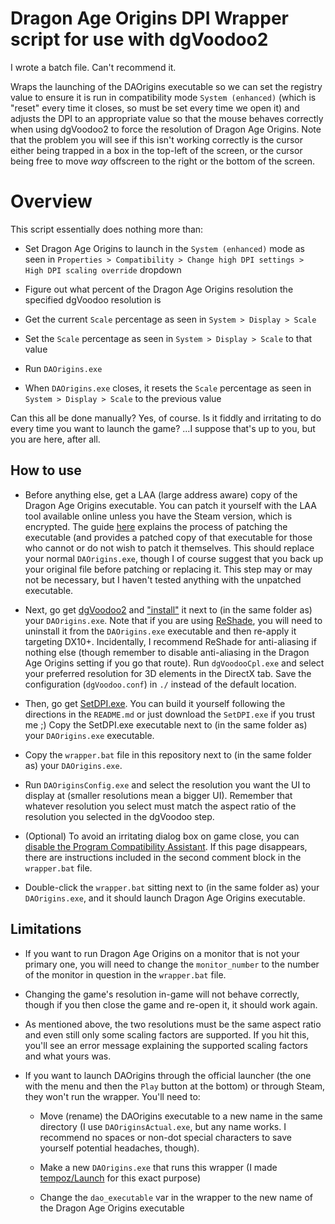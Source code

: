 # Dragon Age Origins DPI Wrapper script for use with dgVoodoo2

I wrote a batch file. Can't recommend it.

Wraps the launching of the DAOrigins executable so we can set the registry value to ensure it is run in compatibility mode `System (enhanced)` (which is "reset" every time it closes, so must be set every time we open it) and adjusts the DPI to an appropriate value so that the mouse behaves correctly when using dgVoodoo2 to force the resolution of Dragon Age Origins. Note that the problem you will see if this isn't working correctly is the cursor either being trapped in a box in the top-left of the screen, or the cursor being free to move *way* offscreen to the right or the bottom of the screen.

# Overview

This script essentially does nothing more than:

- Set Dragon Age Origins to launch in the `System (enhanced)` mode as seen in `Properties > Compatibility > Change high DPI settings > High DPI scaling override` dropdown

- Figure out what percent of the Dragon Age Origins resolution the specified dgVoodoo resolution is

- Get the current `Scale` percentage as seen in `System > Display > Scale`

- Set the `Scale` percentage as seen in `System > Display > Scale` to that value 

- Run `DAOrigins.exe`

- When `DAOrigins.exe` closes, it resets the `Scale` percentage as seen in `System > Display > Scale` to the previous value

Can this all be done manually? Yes, of course. Is it fiddly and irritating to do every time you want to launch the game? ...I suppose that's up to you, but you are here, after all.

## How to use

- Before anything else, get a LAA (large address aware) copy of the Dragon Age Origins executable. You can patch it yourself with the LAA tool available online unless you have the Steam version, which is encrypted. The guide [here](https://steamcommunity.com/sharedfiles/filedetails/?id=233222451) explains the process of patching the executable (and provides a patched copy of that executable for those who cannot or do not wish to patch it themselves. This should replace your normal `DAOrigins.exe`, though I of course suggest that you back up your original file before patching or replacing it. This step may or may not be necessary, but I haven't tested anything with the unpatched executable.

- Next, go get [dgVoodoo2](http://dege.freeweb.hu/dgVoodoo2/dgVoodoo2/) and ["install"](http://dege.freeweb.hu/dgVoodoo2/QuickGuide/) it next to (in the same folder as) your `DAOrigins.exe`. Note that if you are using [ReShade](https://reshade.me/), you will need to uninstall it from the `DAOrigins.exe` executable and then re-apply it targeting DX10+. Incidentally, I recommend ReShade for anti-aliasing if nothing else (though remember to disable anti-aliasing in the Dragon Age Origins setting if you go that route). Run `dgVoodooCpl.exe` and select your preferred resolution for 3D elements in the DirectX tab. Save the configuration (`dgVoodoo.conf`) in `./` instead of the default location.

- Then, go get [SetDPI.exe](https://github.com/tempoz/SetDPI/releases/tag/v1.0.1). You can build it yourself following the directions in the `README.md` or just download the `SetDPI.exe` if you trust me ;)  Copy the SetDPI.exe executable next to (in the same folder as) your `DAOrigins.exe` executable.

- Copy the `wrapper.bat` file in this repository next to (in the same folder as) your `DAOrigins.exe`.

- Run `DAOriginsConfig.exe` and select the resolution you want the UI to display at (smaller resolutions mean a bigger UI). Remember that whatever resolution you select must match the aspect ratio of the resolution you selected in the dgVoodoo step.

- (Optional) To avoid an irritating dialog box on game close, you can [disable the Program Compatibility Assistant](https://www.isunshare.com/computer/why-and-how-to-disable-program-compatibility-assistant-service.html). If this page disappears, there are instructions included in the second comment block in the `wrapper.bat` file.

- Double-click the `wrapper.bat` sitting next to (in the same folder as) your `DAOrigins.exe`, and it should launch Dragon Age Origins executable.

## Limitations

- If you want to run Dragon Age Origins on a monitor that is not your primary one, you will need to change the `monitor_number` to the number of the monitor in question in the `wrapper.bat` file.

- Changing the game's resolution in-game will not behave correctly, though if you then close the game and re-open it, it should work again.

- As mentioned above, the two resolutions must be the same aspect ratio and even still only some scaling factors are supported. If you hit this, you'll see an error message explaining the supported scaling factors and what yours was.

- If you want to launch DAOrigins through the official launcher (the one with the menu and then the `Play` button at the bottom) or through Steam, they won't run the wrapper. You'll need to:

  - Move (rename) the DAOrigins executable to a new name in the same directory (I use `DAOriginsActual.exe`, but any name works. I recommend no spaces or non-dot special characters to save yourself potential headaches, though).
  
  - Make a new `DAOrigins.exe` that runs this wrapper (I made [tempoz/Launch](https://github.com/tempoz/Launch) for this exact purpose)
  
  - Change the `dao_executable` var in the wrapper to the new name of the Dragon Age Origins executable
